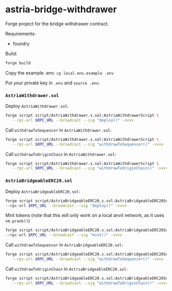 # astria-bridge-withdrawer

Forge project for the bridge withdrawer contract.

Requirements:

- foundry

Build:

```sh
forge build
```

Copy the example .env: `cp local.env.example .env`

Put your private key in `.env` and `source .env`.

### `AstriaWithdrawer.sol`

Deploy `AstriaWithdrawer.sol`:

```sh
forge script script/AstriaWithdrawer.s.sol:AstriaWithdrawerScript \
   --rpc-url $RPC_URL --broadcast --sig "deploy()" -vvvv
```

Call `withdrawToSequencer` in `AstriaWithdrawer.sol`:

```sh
forge script script/AstriaWithdrawer.s.sol:AstriaWithdrawerScript \
   --rpc-url $RPC_URL --broadcast --sig "withdrawToSequencer()" -vvvv
```

Call `withdrawToOriginChain` in `AstriaWithdrawer.sol`:

```sh
forge script script/AstriaWithdrawer.s.sol:AstriaWithdrawerScript \
   --rpc-url $RPC_URL --broadcast --sig "withdrawToOriginChain()" -vvvv
```

### `AstriaBridgeableERC20.sol`

Deploy `AstriaBridgeableERC20.sol`:

```sh
forge script script/AstriaBridgeableERC20.s.sol:AstriaBridgeableERC20Script \
--rpc-url $RPC_URL --broadcast --sig "deploy()" -vvvv
```

Mint tokens (note that this will only work on a local anvil network, as it uses `vm.prank()`)
```sh
forge script script/AstriaBridgeableERC20.s.sol:AstriaBridgeableERC20Script \
--rpc-url $RPC_URL --broadcast --sig "mint()" -vvvv
```

Call `withdrawToSequencer` in `AstriaBridgeableERC20.sol`:

```sh
forge script script/AstriaBridgeableERC20.s.sol:AstriaBridgeableERC20Script \
   --rpc-url $RPC_URL --broadcast --sig "withdrawToSequencer()" -vvvv
```

Call `withdrawToOriginChain` in `AstriaBridgeableERC20.sol`:

```sh
forge script script/AstriaBridgeableERC20.s.sol:AstriaBridgeableERC20Script \
   --rpc-url $RPC_URL --broadcast --sig "withdrawToOriginChain()" -vvvv
```
